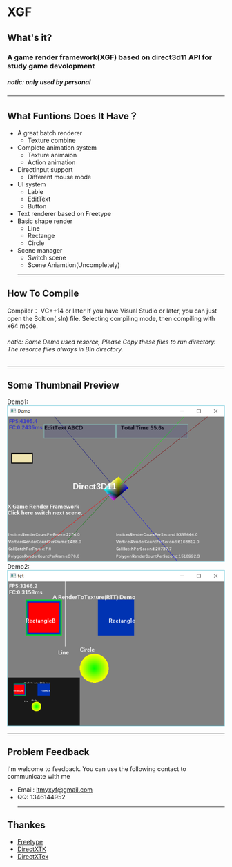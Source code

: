 #           XGF
## What's it?
### A game render framework(XGF) based on direct3d11 API for study game devolopment
##### notic: only used by personal
  ***
## What Funtions Does It Have？

* A great batch renderer
    *  Texture combine
* Complete animation system
    * Texture animaion
    * Action animation
* DirectInput support
    * Different mouse mode
* UI system
    * Lable
    * EditText
    * Button
* Text renderer based on Freetype
* Basic shape render
    * Line
    * Rectange
    * Circle
* Scene manager
    * Switch scene
    * Scene Aniamtion(Uncompletely)
  ***
## How To Compile
Compiler： VC++14 or later
If you have Visual Studio or later, you can just open the Soltion(.sln) file. Selecting compiling mode, then compiling with x64 mode.
  
###### notic: Some Demo used resorce, Please Copy these files to run directory. The resorce files always in Bin directory.
 ***
## Some Thumbnail Preview
 Demo1:  
![DemoMore](https://raw.githubusercontent.com/kadds/XGF/master/TT.PNG)
 Demo2:  
![EasyDemo](https://raw.githubusercontent.com/kadds/XGF/master/TT2.PNG)
 ***
## Problem Feedback
I'm welcome to feedback. You can use the following contact to communicate with me  
  
* Email: <itmyxyf@gmail.com>
* QQ: 1346144952
  ***
## Thankes
* [Freetype](https://sourceforge.net/projects/freetype/) 
* [DirectXTK](https://github.com/Microsoft/DirectXT)
* [DirectXTex](https://github.com/Microsoft/DirectXTex)
